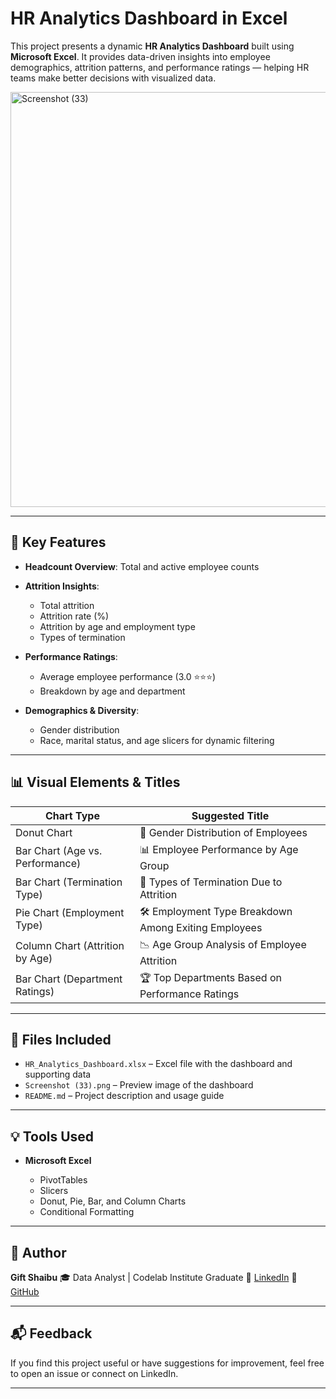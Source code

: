 
# HR Analytics Dashboard in Excel

This project presents a dynamic **HR Analytics Dashboard** built using **Microsoft Excel**. It provides data-driven insights into employee demographics, attrition patterns, and performance ratings — helping HR teams make better decisions with visualized data.

<img width="1294" height="664" alt="Screenshot (33)" src="https://github.com/user-attachments/assets/d0f374bc-7b6a-438a-aa47-a9723d7e7a6d" />


---

## 📌 Key Features

* **Headcount Overview**: Total and active employee counts
* **Attrition Insights**:

  * Total attrition
  * Attrition rate (%)
  * Attrition by age and employment type
  * Types of termination
* **Performance Ratings**:

  * Average employee performance (3.0 ⭐⭐⭐)
  * Breakdown by age and department
* **Demographics & Diversity**:

  * Gender distribution
  * Race, marital status, and age slicers for dynamic filtering

---

## 📊 Visual Elements & Titles

| Chart Type                      | Suggested Title                                       |
| ------------------------------- | ----------------------------------------------------- |
| Donut Chart                     | 👥 Gender Distribution of Employees                   |
| Bar Chart (Age vs. Performance) | 📊 Employee Performance by Age Group                  |
| Bar Chart (Termination Type)    | 🔻 Types of Termination Due to Attrition              |
| Pie Chart (Employment Type)     | 🛠️ Employment Type Breakdown Among Exiting Employees |
| Column Chart (Attrition by Age) | 📉 Age Group Analysis of Employee Attrition           |
| Bar Chart (Department Ratings)  | 🏆 Top Departments Based on Performance Ratings       |

---

## 📁 Files Included

* `HR_Analytics_Dashboard.xlsx` – Excel file with the dashboard and supporting data
* `Screenshot (33).png` – Preview image of the dashboard
* `README.md` – Project description and usage guide

---

## 💡 Tools Used

* **Microsoft Excel**

  * PivotTables
  * Slicers
  * Donut, Pie, Bar, and Column Charts
  * Conditional Formatting

---

## 👤 Author

**Gift Shaibu**
🎓 Data Analyst | Codelab Institute Graduate
🔗 [LinkedIn](https://www.linkedin.com/in/gift-shaibu)
🔗 [GitHub](https://github.com/GIFT-SHAIBU)

---

## 📬 Feedback

If you find this project useful or have suggestions for improvement, feel free to open an issue or connect on LinkedIn.

---
